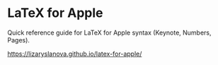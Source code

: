 # LaTeX for Apple

Quick reference guide for LaTeX for Apple syntax (Keynote, Numbers, Pages).

https://lizaryslanova.github.io/latex-for-apple/
